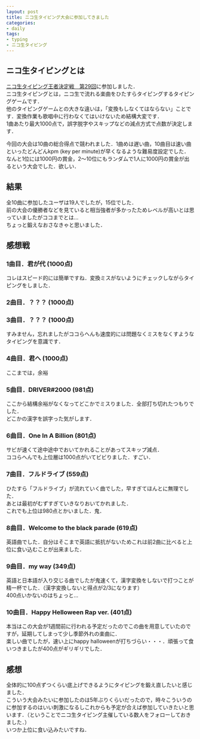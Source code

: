 ```yaml
---
layout: post
title: ニコ生タイピング大会に参加してきました
categories:
- daily
tags:
- typing
- ニコ生タイピング
---
```


## ニコ生タイピングとは

[ニコ生タイピング王者決定戦　第29回](http://live.nicovideo.jp/watch/lv308193601)に参加しました．  
ニコ生タイピングとは，ニコ生で流れる楽曲をひたすらタイピングするタイピングゲームです．  
他のタイピングゲームとの大きな違いは，「変換もしなくてはならない」ことです．変換作業も歌唱中に行わなくてはいけないため結構大変です．  
1曲あたり最大1000点で，誤字脱字やスキップなどの減点方式で点数が決定します．  

今回の大会は10曲の総合得点で競われました．1曲めは遅い曲，10曲目は速い曲といったどんどんkpm (key per minute)が早くなるような難易度設定でした．  
なんと1位には1000円の賞金，2〜10位にもランダムで1人に1000円の賞金が出るという大会でした．欲しい．  

## 結果
全10曲に参加したユーザは19人でしたが，15位でした．  
前の大会の優勝者などを見ていると相当強者が多かったためレベルが高いとは思っていましたがココまでとは…  
ちょっと鍛えなおさなきゃと思いました．  

## 感想戦

### 1曲目．君が代 (1000点)
コレはスピード的には簡単ですね．変換ミスがないようにチェックしながらタイピングをしました．

### 2曲目．？？？ (1000点)
### 3曲目．？？？ (1000点)
すみません，忘れましたがココらへんも速度的には問題なくミスをなくすようなタイピングを意識です．

### 4曲目．君へ (1000点)
ここまでは，余裕

### 5曲目．DRIVER#2000 (981点)
ここから結構余裕がなくなってどこかでミスりました．全部打ち切れたつもりでした．  
どこかの漢字を誤字った気がします．

### 6曲目．One In A Billion (801点)
サビが速くて途中途中でおいてかれることがあってスキップ減点．  
ココらへんでも上位層は1000点がいてビビりました．すごい．

### 7曲目．フルドライブ (559点)
ひたすら「フルドライブ」が流れていく曲でした，早すぎてほんとに無理でした．  
あとは最初がむずすぎていきなりおいてかれました．  
これでも上位は980点とかいました．鬼．

### 8曲目．Welcome to the black parade (619点)
英語曲でした．自分はそこまで英語に抵抗がないためこれは前2曲に比べると上位に食い込むことが出来ました．

### 9曲目．my way (349点)
英語と日本語が入り交じる曲でしたが鬼速くて，漢字変換をしないで打つことが精一杯でした．（漢字変換しないと得点が2/3になります）  
400点いかないのはちょっと…

### 10曲目．Happy Helloween Rap ver. (401点)
本当はこの大会が1週間前に行われる予定だったのでこの曲を用意していたのですが，延期してしまって少し季節外れの楽曲に．  
楽しい曲でしたが，速い上にhappy halloweenが打ちづらい・・・．頑張って食いつきましたが400点がギリギリでした．

## 感想

全体的に100点ずつくらい底上げできるようにタイピングを鍛え直したいと感じました．  
こういう大会みたいに参加したのは5年ぶりくらいだったので，時々こういうのに参加するのはいい刺激になるしこれからも予定が合えば参加していきたいと思います．（ということでニコ生タイピング主催している数人をフォローしておきました．）  
いつか上位に食い込みたいですね．
